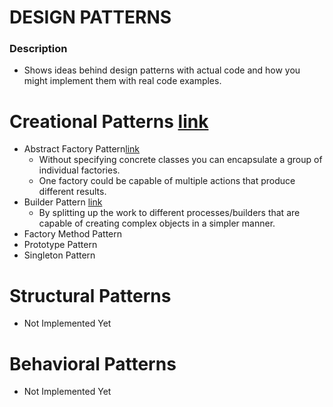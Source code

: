 # DESIGN PATTERNS #

### Description ###
- Shows ideas behind design patterns with actual code and how you might implement them with real code examples.

# Creational Patterns [link](https://github.com/arffdev/design-patterns/tree/master/CreationalDesignPatterns) # 
* Abstract Factory Pattern[link](https://github.com/arffdev/design-patterns/tree/master/CreationalDesignPatterns/AbstractFactoryPattern)
	* Without specifying concrete classes you can encapsulate a group of individual factories.
	* One factory could be capable of multiple actions that produce different results.
* Builder Pattern [link](https://github.com/arffdev/design-patterns/tree/master/CreationalDesignPatterns/BuilderPattern)
	* By splitting up the work to different processes/builders that are capable of creating complex objects in a simpler manner.
* Factory Method Pattern
* Prototype Pattern
* Singleton Pattern

# Structural Patterns #
* Not Implemented Yet

# Behavioral Patterns #
* Not Implemented Yet
